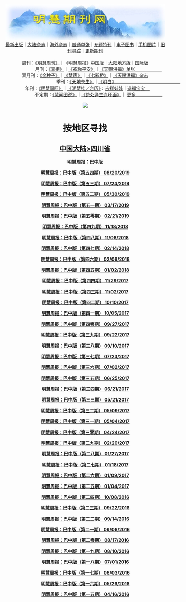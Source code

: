 <a id="user-content-1" class="anchor" aria-hidden="true" href="#1">
<a name="1" id="1" target="_blank"></a> <span id="1">
<a name="2" id="2" target="_blank"></a> <span id="2">
<a name="3" id="3" target="_blank"></a> <span id="3">
<a name="4" id="4" target="_blank"></a> <span id="4">
<a name="5" id="5" target="_blank"></a> <span id="5">
<a name="6" id="6" target="_blank"></a> <span id="6">
<a name="7" id="7" target="_blank"></a> <span id="7">
<a id="user-content-1" href="#1">
<div align="center">
<a target="_blank" href="https://github.com/19920513/djy/blob/master/gb/nsc413.md#1"><img src="https://github.com/pdf-edit/qikan/blob/master/mhqk.jpg?raw=true"></a><br>
<a href="https://github.com/pdf-edit/qikan/blob/master/display.aspx/category_id/8/page_1.md#1">最新出版</a>｜<a href="https://github.com/pdf-edit/qikan/blob/master/category.aspx/category/mainland/page_1.md#1">大陆杂志</a>｜<a href="https://github.com/pdf-edit/qikan/blob/master/category.aspx/category/overseas/page_1.md#1">海外杂志</a>｜<a href="https://github.com/pdf-edit/qikan/blob/master/display.aspx/category_id/4/guige_id/3/page_1.md#1">普通单张</a>｜<a href="https://github.com/pdf-edit/qikan/blob/master/category.aspx/category/zhuanti/page_1.md#1">专题特刊</a>｜<a href="https://github.com/pdf-edit/qikan/blob/master/display.aspx/category_id/6/meijie_id/2/page_1.md#1">电子图书</a>｜<a href="https://github.com/pdf-edit/qikan/blob/master/display.aspx/qikan_type_id/11075/page_1.md#1">手机图片</a>｜<a href="https://github.com/pdf-edit/qikan/blob/master/display.aspx/category_id/5/zhouqi_id/6/page_1.md#1">旧刊寻踪</a>｜<a href="https://github.com/pdf-edit/qikan/blob/master/UpdatedArticles.aspx/page_1.md#1">更新期刊</a>
<br>
<br>
周刊：<a href="https://github.com/pdf-edit/qikan/blob/master/display.aspx/qikan_type_id/5179/page_1.md#1">《明慧周刊》</a>｜《明慧周报》<a href="https://github.com/pdf-edit/qikan/blob/master/display.aspx/qikan_type_id/5178/page_1.md#1">中国版</a>｜<a href="https://github.com/pdf-edit/qikan/blob/master/mainland.aspx/page_1.md#1">大陆地方版</a>｜<a href="https://github.com/pdf-edit/qikan/blob/master/display.aspx/qikan_type_id/5151/page_1.md#1">国际版</a><br>
月刊：<a href="https://github.com/pdf-edit/qikan/blob/master/display.aspx/qikan_type_id/5240/page_1.md#1">《真相》</a>｜<a href="https://github.com/pdf-edit/qikan/blob/master/display.aspx/qikan_type_id/11182/page_1.md#1">《祝你平安》</a>｜<a href="https://github.com/pdf-edit/qikan/blob/master/display.aspx/qikan_type_id/5360/keyword/E5/contain/true/page_1.md#1">《天赐洪福》单张　　　　　　</a><br>
双月刊：<a href="https://github.com/pdf-edit/qikan/blob/master/display.aspx/qikan_type_id/7500/page_1.md#1">《金种子》</a>｜<a href="https://github.com/pdf-edit/qikan/blob/master/display.aspx/qikan_type_id/5638/page_1.md#1">《慧声》</a>｜<a href="https://github.com/pdf-edit/qikan/blob/master/display.aspx/qikan_type_id/7268/page_1.md#1">《七彩桥》</a>｜<a href="https://github.com/pdf-edit/qikan/blob/master/display.aspx/qikan_type_id/5360/keyword/E5/contain/false/page_1.md#1">《天赐洪福》杂志</a> <br>
季刊：<a href="https://github.com/pdf-edit/qikan/blob/master/display.aspx/qikan_type_id/5139/page_1.md#1">《天地苍生》</a>｜<a href="https://github.com/pdf-edit/qikan/blob/master/display.aspx/qikan_type_id/5140/page_1.md#1">《明白》　　　　　　　　　　　　　　　</a><br>
年刊：<a href="https://github.com/pdf-edit/qikan/blob/master/display.aspx/qikan_type_id/10922/page_1.md#1">《明慧国际》</a>｜<a href="https://github.com/pdf-edit/qikan/blob/master/display.aspx/category_id/6/meijie_id/3/page_1.md#1">《明慧挂／台历》</a>：<a href="https://github.com/pdf-edit/qikan/blob/master/display.aspx/category_id/6/meijie_id/3/keyword/E5/page_1.md#1">吉祥娃娃</a>｜<a href="https://github.com/pdf-edit/qikan/blob/master/display.aspx/category_id/6/meijie_id/3/keyword/E9/page_1.md#1">送福宝宝　</a><br> 
不定期：<a href="https://github.com/pdf-edit/qikan/blob/master/display.aspx/qikan_type_id/11185/page_1.md#1">《慧闻图说》</a>｜<a href="https://github.com/pdf-edit/qikan/blob/master/display.aspx/qikan_type_id/11131/page_1.md#1">《绝处逢生连环画》</a>｜ <a href="https://github.com/pdf-edit/qikan/blob/master/display.aspx/category_id/6/meijie_id/3/keyword/other/page_1.md#1">更多　　　　　　</a> <br>
<br>
<a target="_blank" href="https://github.com/19920513/djy/blob/master/gb/nsc413.md#1"><img src="https://raw.githubusercontent.com/19920513/www/master/t/lh600.jpg"></a><br>
<h1><strong>按地区寻找</strong></h1><p align="center"><h2><strong><a target="_blank" href="https://github.com/19920513/qikan/blob/master/mainland.aspx/page_1.md">中国大陆</a><a target="_blank" href="https://github.com/19920513/qikan/blob/master/mainland.aspx?category_id=7&location_id=24/page_1.md#1">>四川省</a></strong></h2></p>
<p align="center"><strong>明慧周报：巴中版</strong></p>
<p align="center"><strong><a target="_blank" href="https://gitlab.com/19920513/pdfkit/-/raw/master/tests/pdf/194120.pdf">明慧周报：巴中版（第五四期）       08/20/2019</a></strong></p>
<p align="center"><strong><a target="_blank" href="https://gitlab.com/19920513/pdfkit/-/raw/master/tests/pdf/193706.pdf">明慧周报：巴中版（第五三期）       07/24/2019</a></strong></p>
<p align="center"><strong><a target="_blank" href="https://gitlab.com/19920513/pdfkit/-/raw/master/tests/pdf/192994.pdf">明慧周报：巴中版（第五二期）       05/30/2019</a></strong></p>
<p align="center"><strong><a target="_blank" href="https://gitlab.com/19920513/pdfkit/-/raw/master/tests/pdf/192074.pdf">明慧周报：巴中版（第五一期）       03/17/2019</a></strong></p>
<p align="center"><strong><a target="_blank" href="https://gitlab.com/19920513/pdfkit/-/raw/master/tests/pdf/191791.pdf">明慧周报：巴中版（第五零期）       02/21/2019</a></strong></p>
<p align="center"><strong><a target="_blank" href="https://gitlab.com/19920513/pdfkit/-/raw/master/tests/pdf/190672.pdf">明慧周报：巴中版（第四九期）       11/18/2018</a></strong></p>
<p align="center"><strong><a target="_blank" href="https://gitlab.com/19920513/pdfkit/-/raw/master/tests/pdf/190496.pdf">明慧周报：巴中版（第四八期）       11/06/2018</a></strong></p>
<p align="center"><strong><a target="_blank" href="https://gitlab.com/19920513/pdfkit/-/raw/master/tests/pdf/187028.pdf">明慧周报：巴中版（第四七期）       02/14/2018</a></strong></p>
<p align="center"><strong><a target="_blank" href="https://gitlab.com/19920513/pdfkit/-/raw/master/tests/pdf/186942.pdf">明慧周报：巴中版（第四六期）       02/08/2018</a></strong></p>
<p align="center"><strong><a target="_blank" href="https://gitlab.com/19920513/pdfkit/-/raw/master/tests/pdf/186462.pdf">明慧周报：巴中版（第四五期）      01/02/2018</a></strong></p>
<p align="center"><strong><a target="_blank" href="https://gitlab.com/19920513/pdfkit/-/raw/master/tests/pdf/185943.pdf">明慧周报：巴中版（第四四期）      11/29/2017</a></strong></p>
<p align="center"><strong><a target="_blank" href="https://gitlab.com/19920513/pdfkit/-/raw/master/tests/pdf/185533.pdf">明慧周报：巴中版（第四三期）      11/02/2017</a></strong></p>
<p align="center"><strong><a target="_blank" href="https://gitlab.com/19920513/pdfkit/-/raw/master/tests/pdf/185215.pdf">明慧周报：巴中版（第四二期）      10/10/2017</a></strong></p>
<p align="center"><strong><a target="_blank" href="https://gitlab.com/19920513/pdfkit/-/raw/master/tests/pdf/185132.pdf">明慧周报：巴中版（第四一期）      10/05/2017</a></strong></p>
<p align="center"><strong><a target="_blank" href="https://gitlab.com/19920513/pdfkit/-/raw/master/tests/pdf/185010.pdf">明慧周报：巴中版（第四零期）      09/27/2017</a></strong></p>
<p align="center"><strong><a target="_blank" href="https://gitlab.com/19920513/pdfkit/-/raw/master/tests/pdf/184918.pdf">明慧周报：巴中版（第三九期）      09/22/2017</a></strong></p>
<p align="center"><strong><a target="_blank" href="https://gitlab.com/19920513/pdfkit/-/raw/master/tests/pdf/184737.pdf">明慧周报：巴中版（第三八期）      09/10/2017</a></strong></p>
<p align="center"><strong><a target="_blank" href="https://gitlab.com/19920513/pdfkit/-/raw/master/tests/pdf/183897.pdf">明慧周报：巴中版（第三七期）      07/23/2017</a></strong></p>
<p align="center"><strong><a target="_blank" href="https://gitlab.com/19920513/pdfkit/-/raw/master/tests/pdf/183573.pdf">明慧周报：巴中版（第三六期）      07/02/2017</a></strong></p>
<p align="center"><strong><a target="_blank" href="https://gitlab.com/19920513/pdfkit/-/raw/master/tests/pdf/183449.pdf">明慧周报：巴中版（第三五期）      06/25/2017</a></strong></p>
<p align="center"><strong><a target="_blank" href="https://gitlab.com/19920513/pdfkit/-/raw/master/tests/pdf/183381.pdf">明慧周报：巴中版（第三四期）      06/21/2017</a></strong></p>
<p align="center"><strong><a target="_blank" href="https://gitlab.com/19920513/pdfkit/-/raw/master/tests/pdf/182907.pdf">明慧周报：巴中版（第三三期）       05/21/2017</a></strong></p>
<p align="center"><strong><a target="_blank" href="https://gitlab.com/19920513/pdfkit/-/raw/master/tests/pdf/182706.pdf">明慧周报：巴中版（第三二期）       05/09/2017</a></strong></p>
<p align="center"><strong><a target="_blank" href="https://gitlab.com/19920513/pdfkit/-/raw/master/tests/pdf/182600.pdf">明慧周报：巴中版（第三一期）       05/04/2017</a></strong></p>
<p align="center"><strong><a target="_blank" href="https://gitlab.com/19920513/pdfkit/-/raw/master/tests/pdf/182449.pdf">明慧周报：巴中版（第三零期）       04/24/2017</a></strong></p>
<p align="center"><strong><a target="_blank" href="https://gitlab.com/19920513/pdfkit/-/raw/master/tests/pdf/181496.pdf">明慧周报：巴中版（第二九期）       02/20/2017</a></strong></p>
<p align="center"><strong><a target="_blank" href="https://gitlab.com/19920513/pdfkit/-/raw/master/tests/pdf/181144.pdf">明慧周报：巴中版（第二八期）       01/27/2017</a></strong></p>
<p align="center"><strong><a target="_blank" href="https://gitlab.com/19920513/pdfkit/-/raw/master/tests/pdf/181015.pdf">明慧周报：巴中版（第二七期）       01/18/2017</a></strong></p>
<p align="center"><strong><a target="_blank" href="https://gitlab.com/19920513/pdfkit/-/raw/master/tests/pdf/180886.pdf">明慧周报：巴中版（第二六期）       01/09/2017</a></strong></p>
<p align="center"><strong><a target="_blank" href="https://gitlab.com/19920513/pdfkit/-/raw/master/tests/pdf/180782.pdf">明慧周报：巴中版（第二五期）       01/04/2017</a></strong></p>
<p align="center"><strong><a target="_blank" href="https://gitlab.com/19920513/pdfkit/-/raw/master/tests/pdf/179396.pdf">明慧周报：巴中版（第二四期）       10/08/2016</a></strong></p>
<p align="center"><strong><a target="_blank" href="https://gitlab.com/19920513/pdfkit/-/raw/master/tests/pdf/179136.pdf">明慧周报：巴中版（第二三期）       09/22/2016</a></strong></p>
<p align="center"><strong><a target="_blank" href="https://gitlab.com/19920513/pdfkit/-/raw/master/tests/pdf/179020.pdf">明慧周报：巴中版（第二二期）       09/14/2016</a></strong></p>
<p align="center"><strong><a target="_blank" href="https://gitlab.com/19920513/pdfkit/-/raw/master/tests/pdf/178876.pdf">明慧周报：巴中版（第二一期）       09/06/2016</a></strong></p>
<p align="center"><strong><a target="_blank" href="https://gitlab.com/19920513/pdfkit/-/raw/master/tests/pdf/178541.pdf">明慧周报：巴中版（第二零期）       08/17/2016</a></strong></p>
<p align="center"><strong><a target="_blank" href="https://gitlab.com/19920513/pdfkit/-/raw/master/tests/pdf/178437.pdf">明慧周报：巴中版（第一九期）       08/10/2016</a></strong></p>
<p align="center"><strong><a target="_blank" href="https://gitlab.com/19920513/pdfkit/-/raw/master/tests/pdf/177784.pdf">明慧周报：巴中版（第一八期）       07/01/2016</a></strong></p>
<p align="center"><strong><a target="_blank" href="https://gitlab.com/19920513/pdfkit/-/raw/master/tests/pdf/177372.pdf">明慧周报：巴中版（第一七期）       06/03/2016</a></strong></p>
<p align="center"><strong><a target="_blank" href="https://gitlab.com/19920513/pdfkit/-/raw/master/tests/pdf/177251.pdf">明慧周报：巴中版（第一六期）       05/26/2016</a></strong></p>
<p align="center"><strong><a target="_blank" href="https://gitlab.com/19920513/pdfkit/-/raw/master/tests/pdf/176633.pdf">明慧周报：巴中版（第一五期）       04/16/2016</a></strong></p>

